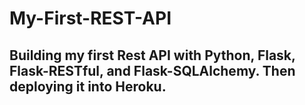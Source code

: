 # My-First-REST-API
## Building my first Rest API with Python, Flask, Flask-RESTful, and Flask-SQLAlchemy. Then deploying it into Heroku.
